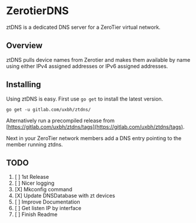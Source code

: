 # ZerotierDNS

ztDNS is a dedicated DNS server for a ZeroTier virtual network.  

## Overview 

ztDNS pulls device names from Zerotier and makes them available by name using either IPv4 assigned addresses or IPv6 assigned addresses.  

## Installing

Using ztDNS is easy. First use ```go get``` to install the latest version. 
```
go get -u gitlab.com/uxbh/ztdns/
```
Alternatively run a precompiled release from [https://gitlab.com/uxbh/ztdns/tags](https://gitlab.com/uxbh/ztdns/tags).  

Next in your ZeroTier network members add a DNS entry pointing to the member running ztdns.  

## TODO

1. [ ] 1st Release
1. [ ] Nicer logging
1. [X] Mkconfig command  
1. [X] Update DNSDatabase with zt devices  
1. [ ] Improve Documentation  
1. [ ] Get listen IP by interface
1. [ ] Finish Readme  